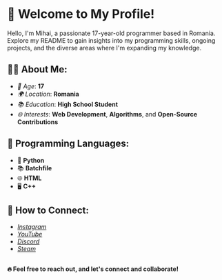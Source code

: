 # **👋 Welcome to My Profile!**
Hello, I'm Mihai, a passionate 17-year-old programmer based in Romania. Explore my README to gain insights into my programming skills, ongoing projects, and the diverse areas where I'm expanding my knowledge.

## **🐱‍👤 About Me**:
- *🎂 Age*: **17**
- *🌍 Location*: **Romania**
- *📚 Education*: **High School Student**
- *🌐 Interests*: **Web Development**, **Algorithms**, and **Open-Source Contributions**

## **🚀 Programming Languages**:
- 🐍 **Python**
- 📚 **Batchfile**
- 🌐 **HTML**
- 🖥️ **C++**

## **📱 How to Connect**:
- *[Instagram](https://www.instagram.com/mihai_fbd/)*
- *[YouTube](https://www.youtube.com/channel/UCaIRAobEkAO0HUYIhDBl--A)*
- *[Discord](https://discord.gg/gWus63qa6V)*
- *[Steam](https://steamcommunity.com/id/johnsixtynine/)*

##

**🔥 Feel free to reach out, and let's connect and collaborate!**
